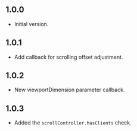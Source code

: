 ## 1.0.0

- Initial version.


## 1.0.1

- Add callback for scrolling offset adjustment.

## 1.0.2

- New viewportDimension parameter callback.

## 1.0.3

- Added the `scrollController.hasClients` check.